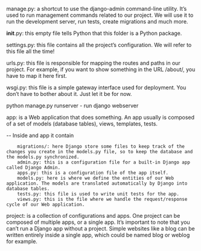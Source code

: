 manage.py: a shortcut to use the django-admin command-line utility. It’s used to run management commands related to our project. We will use it to run the development server, run tests, create migrations and much more.


__init__.py: this empty file tells Python that this folder is a Python package.

settings.py: this file contains all the project’s configuration. We will refer to this file all the time!


urls.py: this file is responsible for mapping the routes and paths in our project. For example, if you want to show something in the URL /about/, you have to map it here first.


wsgi.py: this file is a simple gateway interface used for deployment. You don’t have to bother about it. Just let it be for now.


python manage.py runserver - run django webserver

app: is a Web application that does something. An app usually is composed of a set of models (database tables), views, templates, tests.

-- Inside and app it contain 

        migrations/: here Django store some files to keep track of the changes you create in the models.py file, so to keep the database and the models.py synchronized.
        admin.py: this is a configuration file for a built-in Django app called Django Admin.
        apps.py: this is a configuration file of the app itself.
        models.py: here is where we define the entities of our Web application. The models are translated automatically by Django into database tables.
        tests.py: this file is used to write unit tests for the app.
        views.py: this is the file where we handle the request/response cycle of our Web application.



project: is a collection of configurations and apps. One project can be composed of multiple apps, or a single app.
It’s important to note that you can’t run a Django app without a project. Simple websites like a blog can be written entirely inside a single app, which could be named blog or weblog for example.


